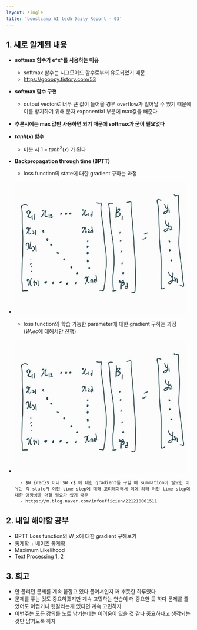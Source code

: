 ```yaml
---
layout: single
title: 'boostcamp AI tech Daily Report - 03'
---
```

## 1. 새로 알게된 내용
- **softmax 함수가 e^x^를 사용하는 이유**
	- softmax 함수는 시그모이드 함수로부터 유도되었기 때문
	- https://gooopy.tistory.com/53
- **softmax 함수 구현**
	- output vector로 너무 큰 값이 들어올 경우 overflow가 일어날 수 있기 때문에 이를 방지하기 위해 분자 exponential 부분에 max값을 빼준다
- **추론시에는 max 값만 사용하면 되기 때문에 softmax가 굳이 필요없다**
- **$tanh(x)$ 함수**
	- 미분 시 $1−tanh^2(x)$ 가 된다
- **Backpropagation through time (BPTT)**
	- loss function의 state에 대한 gradient 구하는 과정
 
- ![jpg](/assets/images/2022-01-18/20220118_234040196.jpg)

	- loss function의 학습 가능한 parameter에 대한  gradient 구하는 과정 ($W_rec$에 대해서만 진행)

- ![jpg](/assets/images/2022-01-18/20220118_234040196.jpg)

		- $W_{rec}$ 이나 $W_x$ 에 대한 gradient를 구할 때 summation이 필요한 이유는 각 state가 이전 time step에 대해 고려해야해서 이에 의해 이전 time step에 대한 영향성을 더할 필요가 있기 때문
		- https://m.blog.naver.com/infoefficien/221210061511
## 2. 내일 해야할 공부
- BPTT Loss function의 W_x에 대한 gradient 구해보기
- 통계학 + 베이즈 통계학
- Maximum Likelihood
- Text Processing 1, 2

## 3. 회고
- 안 풀리던 문제를 계속 붙잡고 있다 풀어서인지 꽤 뿌듯한 하루였다
- 문제를 푸는 것도 중요하겠지만 계속 고민하는 연습이 더 중요한 듯 하다 문제를 풀었어도 어렵거나 헷갈리는게 있다면 계속 고민하자
- 이번주는 모든 강의를 노트 남기는데는 어려움이 있을 것 같다 중요하다고 생각되는 것만 남기도록 하자
